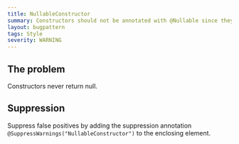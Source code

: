 ```yaml
---
title: NullableConstructor
summary: Constructors should not be annotated with @Nullable since they cannot return null
layout: bugpattern
tags: Style
severity: WARNING
---
```


<!--
*** AUTO-GENERATED, DO NOT MODIFY ***
To make changes, edit the @BugPattern annotation or the explanation in docs/bugpattern.
-->

## The problem
Constructors never return null.

## Suppression
Suppress false positives by adding the suppression annotation `@SuppressWarnings("NullableConstructor")` to the enclosing element.
